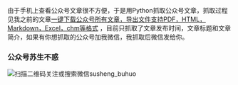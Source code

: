 由于手机上查看公众号文章很不方便，于是用Python抓取公众号文章，抓取过程见我之前的文章[一键下载公众号所有文章，导出文件支持PDF，HTML，Markdown，Excel，chm等格式](https://mp.weixin.qq.com/s/sBK_NkSnS3qTOnajl6Y94Q) ，目前只抓取了文章发布时间，文章标题和文章简介，如果有你想抓取的公众号加我微信，我抓取后微信发给你。



### 公众号苏生不惑
![扫描二维码关注或搜索微信susheng_buhuo](https://upload-images.jianshu.io/upload_images/23152173-61c280d775baf3e6.png?imageMogr2/auto-orient/strip%7CimageView2/2/w/1240)